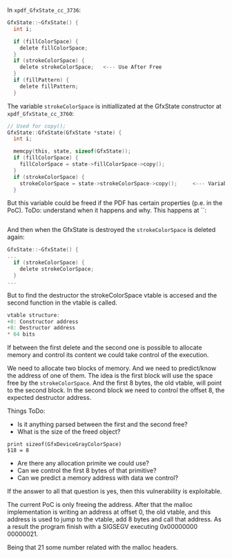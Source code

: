 In `xpdf_GfxState_cc_3736`:

```c
GfxState::~GfxState() {
  int i;

  if (fillColorSpace) {
    delete fillColorSpace;
  }
  if (strokeColorSpace) {
    delete strokeColorSpace;   <--- Use After Free
  }
  if (fillPattern) {
    delete fillPattern;
  }
```

The variable `strokeColorSpace` is initiallizated at the GfxState constructor at `xpdf_GfxState_cc_3760`:
```c
// Used for copy();
GfxState::GfxState(GfxState *state) {
  int i;

  memcpy(this, state, sizeof(GfxState));
  if (fillColorSpace) {
    fillColorSpace = state->fillColorSpace->copy();
  }
  if (strokeColorSpace) {
    strokeColorSpace = state->strokeColorSpace->copy();		<--- Variable initiallized in the GfxState constructor
  }
```

But this variable could be freed if the PDF has certain properties (p.e. in the PoC). ToDo: understand when it happens and why. 
This happens at ``:
```c

```

And then when the GfxState is destroyed the `strokeColorSpace` is deleted again:
```c
GfxState::~GfxState() {
...
  if (strokeColorSpace) {
    delete strokeColorSpace;
  }
...
```

But to find the destructor the strokeColorSpace vtable is accesed and the second function in the vtable is called.
```c
vtable structure:
+0:	Constructor address
+8:	Destructor address
* 64 bits
```

If between the first delete and the second one is possible to allocate memory and control its content we could take control of the execution.

We need to allocate two blocks of memory. And we need to predict/know the address of one of them. The idea is the first block will use the space free by the `strokeColorSpace`. And the first 8 bytes, the old vtable, will point to the second block. In the second block we need to control the offset 8, the expected destructor address.

Things ToDo:
* Is it anything parsed between the first and the second free?
* What is the size of the freed object?
```
print sizeof(GfxDeviceGrayColorSpace)
$18 = 8
```

* Are there any allocation primite we could use?
* Can we control the first 8 bytes of that primitive?
* Can we predict a memory address with data we control?


If the answer to all that question is yes, then this vulnerability is exploitable.

The current PoC is only freeing the address. After that the malloc implementation is writing an address at offset 0, the old vtable, and this address is used to jump to the vtable, add 8 bytes and call that address. As a result the program finish with a  SIGSEGV executing 0x00000000 00000021.

Being that 21 some number related with the malloc headers.
